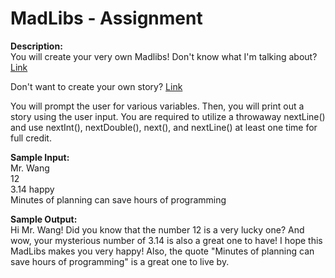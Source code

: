 # MadLibs - Assignment

**Description:**  
You will create your very own Madlibs! Don't know what I'm talking about? [Link](https://lmgtfy.com/?q=madlibs)

Don't want to create your own story? [Link](https://www.madtakes.com/)

You will prompt the user for various variables. Then, you will print out a story using the user input. You are required to utilize a throwaway nextLine() and use nextInt(), nextDouble(), next(), and nextLine() at least one time for full credit.  

**Sample Input:**  
Mr. Wang  
12  
3.14 
happy  
Minutes of planning can save hours of programming  

**Sample Output:**  
Hi Mr. Wang! Did you know that the number 12 is a very lucky one? And wow, your mysterious number of 3.14 is also a great one to have! I hope this MadLibs makes you very happy! Also, the quote "Minutes of planning can save hours of programming" is a great one to live by.








